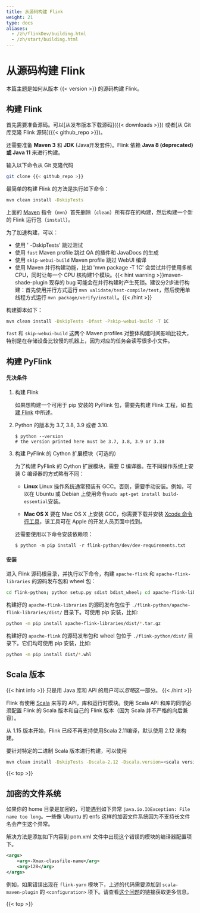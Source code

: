 ```yaml
---
title: 从源码构建 Flink
weight: 21
type: docs
aliases:
  - /zh/flinkDev/building.html
  - /zh/start/building.html
---
```

<!--
Licensed to the Apache Software Foundation (ASF) under one
or more contributor license agreements.  See the NOTICE file
distributed with this work for additional information
regarding copyright ownership.  The ASF licenses this file
to you under the Apache License, Version 2.0 (the
"License"); you may not use this file except in compliance
with the License.  You may obtain a copy of the License at

  http://www.apache.org/licenses/LICENSE-2.0

Unless required by applicable law or agreed to in writing,
software distributed under the License is distributed on an
"AS IS" BASIS, WITHOUT WARRANTIES OR CONDITIONS OF ANY
KIND, either express or implied.  See the License for the
specific language governing permissions and limitations
under the License.
-->

# 从源码构建 Flink

本篇主题是如何从版本 {{< version >}} 的源码构建 Flink。



## 构建 Flink

首先需要准备源码。可以[从发布版本下载源码]({{< downloads >}}) 或者[从 Git 库克隆 Flink 源码]({{< github_repo >}})。

还需要准备 **Maven 3** 和 **JDK** (Java开发套件)。Flink 依赖 **Java 8 (deprecated) 或 Java 11** 来进行构建。

输入以下命令从 Git 克隆代码

```bash
git clone {{< github_repo >}}
```

最简单的构建 Flink 的方法是执行如下命令：

```bash
mvn clean install -DskipTests
```

上面的 [Maven](http://maven.apache.org) 指令（`mvn`）首先删除（`clean`）所有存在的构建，然后构建一个新的 Flink 运行包（`install`）。

为了加速构建，可以：
- 使用 ' -DskipTests' 跳过测试
- 使用 `fast` Maven profile 跳过 QA 的插件和 JavaDocs 的生成
- 使用 `skip-webui-build` Maven profile 跳过 WebUI 编译
- 使用 Maven 并行构建功能，比如 'mvn package -T 1C' 会尝试并行使用多核 CPU，同时让每一个 CPU 核构建1个模块。{{< hint warning >}}maven-shade-plugin 现存的 bug 可能会在并行构建时产生死锁。建议分2步进行构建：首先使用并行方式运行 `mvn validate/test-compile/test`，然后使用单线程方式运行 `mvn package/verify/install`。{{< /hint >}} 

构建脚本如下：
```bash
mvn clean install -DskipTests -Dfast -Pskip-webui-build -T 1C
```
`fast` 和 `skip-webui-build` 这两个 Maven profiles 对整体构建时间影响比较大，特别是在存储设备比较慢的机器上，因为对应的任务会读写很多小文件。

<a name="build-pyflink"/>

## 构建 PyFlink

#### 先决条件

1. 构建 Flink

    如果想构建一个可用于 pip 安装的 PyFlink 包，需要先构建 Flink 工程，如 [构建 Flink](#build-flink) 中所述。

2. Python 的版本为 3.7, 3.8, 3.9 或者 3.10.

    ```shell
    $ python --version
    # the version printed here must be 3.7, 3.8, 3.9 or 3.10
    ```

3. 构建 PyFlink 的 Cython 扩展模块（可选的）

    为了构建 PyFlink 的 Cython 扩展模块，需要 C 编译器。在不同操作系统上安装 C 编译器的方式略有不同：

    * **Linux** Linux 操作系统通常预装有 GCC。否则，需要手动安装。例如，可以在 Ubuntu 或 Debian 上使用命令`sudo apt-get install build-essential`安装。

    * **Mac OS X** 要在 Mac OS X 上安装 GCC，你需要下载并安装 [Xcode 命令行工具](https://developer.apple.com/downloads/index.action
    )，该工具可在 Apple 的开发人员页面中找到。

    还需要使用以下命令安装依赖项：

    ```shell
    $ python -m pip install -r flink-python/dev/dev-requirements.txt
    ```

#### 安装

进入 Flink 源码根目录，并执行以下命令，构建 `apache-flink` 和 `apache-flink-libraries` 的源码发布包和 wheel 包：

```bash
cd flink-python; python setup.py sdist bdist_wheel; cd apache-flink-libraries; python setup.py sdist; cd ..;
```

构建好的 `apache-flink-libraries` 的源码发布包位于 `./flink-python/apache-flink-libraries/dist/` 目录下。可使用 pip 安装，比如:

```bash
python -m pip install apache-flink-libraries/dist/*.tar.gz
```

构建好的 `apache-flink` 的源码发布包和 wheel 包位于 `./flink-python/dist/` 目录下。它们均可使用 pip 安装，比如:

```bash
python -m pip install dist/*.whl
```

## Scala 版本

{{< hint info >}}
只是用 Java 库和 API 的用户可以*忽略*这一部分。
{{< /hint >}}

Flink 有使用 [Scala](http://scala-lang.org) 来写的 API，库和运行时模块。使用 Scala API 和库的同学必须配置 Flink 的 Scala 版本和自己的 Flink 版本（因为 Scala 
并不严格的向后兼容）。

从 1.15 版本开始，Flink 已经不再支持使用Scala 2.11编译，默认使用 2.12 来构建。

要针对特定的二进制 Scala 版本进行构建，可以使用
```bash
mvn clean install -DskipTests -Dscala-2.12 -Dscala.version=<scala version>
```

{{< top >}}

## 加密的文件系统

如果你的 home 目录是加密的，可能遇到如下异常 `java.io.IOException: File name too long`。一些像 Ubuntu 的 enfs 这样的加密文件系统因为不支持长文件名会产生这个异常。

解决方法是添加如下内容到 pom.xml 文件中出现这个错误的模块的编译器配置项下。

```xml
<args>
    <arg>-Xmax-classfile-name</arg>
    <arg>128</arg>
</args>
```

例如，如果错误出现在 `flink-yarn` 模块下，上述的代码需要添加到 `scala-maven-plugin` 的 `<configuration>` 项下。请查看[这个问题](https://issues.apache.org/jira/browse/FLINK-2003)的链接获取更多信息。

{{< top >}}
